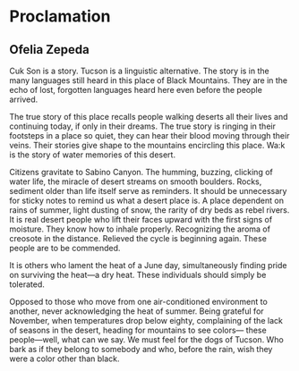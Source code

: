 # Proclamation
## Ofelia Zepeda
Cuk Son is a story.
Tucson is a linguistic alternative.
The story is in the many languages
still heard in this place of
Black Mountains.
They are in the echo of lost, forgotten languages
heard here even before the people arrived.

The true story of this place
recalls people walking
deserts all their lives and
continuing today, if only
in their dreams.
The true story is ringing
in their footsteps in a
place so quiet, they can hear
their blood moving
through their veins.
Their stories give shape to the
mountains encircling this place.
Wa:k is the story of
water memories of this desert.

Citizens gravitate to Sabino Canyon.
The humming, buzzing, clicking of water life,
the miracle of desert streams
on smooth boulders.
Rocks, sediment older than life itself
serve as reminders.
It should be unnecessary for sticky notes
to remind us what a desert place is.
A place dependent on rains of summer,
light dusting of snow,
the rarity of dry beds as rebel rivers.
It is real desert people who lift their faces
upward with the first signs of moisture.
They know how to inhale properly.
Recognizing the aroma of creosote in the distance.
Relieved the cycle is beginning again.
These people are to be commended.

It is others who lament the heat of
a June day, simultaneously
finding pride on surviving
the heat—a dry heat.
These individuals should simply
be tolerated.

Opposed to those who move
from one air-conditioned environment
to another, never acknowledging the heat of summer.
Being grateful for November, when
temperatures drop below eighty,
complaining of the lack of seasons in the desert,
heading for mountains
to see colors—
these people—well, what can we say.
We must feel for the dogs of Tucson.
Who bark as if they belong to somebody and
who, before the rain, wish they were a color other than black.